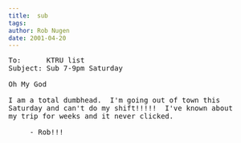 ```yaml
---
title:  sub
tags: 
author: Rob Nugen
date: 2001-04-20
---
```


<pre>
To:      KTRU list
Subject: Sub 7-9pm Saturday

Oh My God

I am a total dumbhead.  I'm going out of town this
Saturday and can't do my shift!!!!!  I've known about
my trip for weeks and it never clicked.

     - Rob!!!
</pre>
